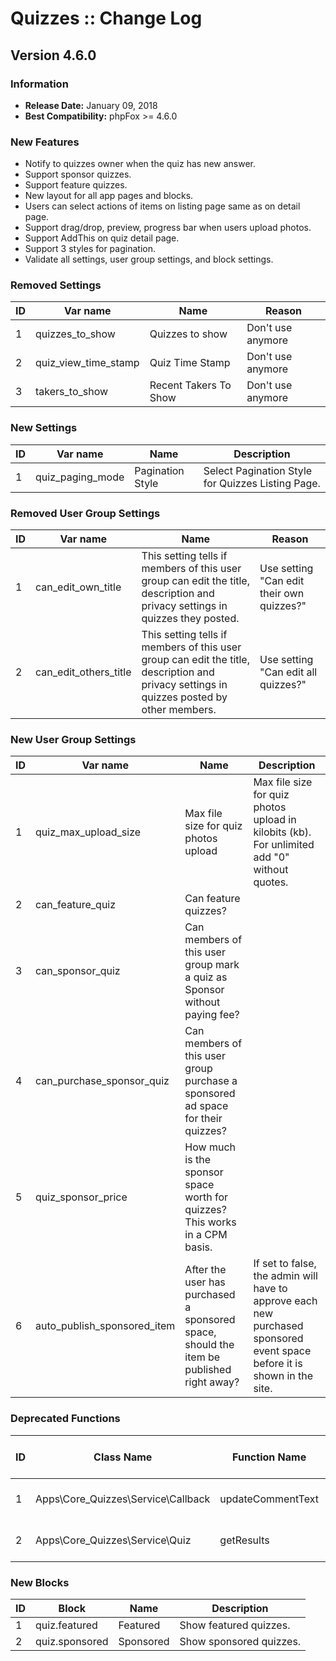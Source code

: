 # Quizzes :: Change Log

## Version 4.6.0

### Information

- **Release Date:** January 09, 2018
- **Best Compatibility:** phpFox >= 4.6.0

### New Features

- Notify to quizzes owner when the quiz has new answer.
- Support sponsor quizzes.
- Support feature quizzes.
- New layout for all app pages and blocks.
- Users can select actions of items on listing page same as on detail page.
- Support drag/drop, preview, progress bar when users upload photos.
- Support AddThis on quiz detail page.
- Support 3 styles for pagination.
- Validate all settings, user group settings, and block settings.

### Removed Settings

| ID | Var name | Name | Reason |
| --- | -------- | ---- | --- |
| 1 | quizzes_to_show | Quizzes to show | Don't use anymore |
| 2 | quiz_view_time_stamp | Quiz Time Stamp | Don't use anymore ||
| 3 | takers_to_show | Recent Takers To Show | Don't use anymore |

### New Settings

| ID | Var name | Name | Description |
| --- | -------- | ---- | ---- |
| 1 | quiz_paging_mode | Pagination Style | Select Pagination Style for Quizzes Listing Page. |

### Removed User Group Settings

| ID | Var name | Name | Reason |
| --- | -------- | ---- | --- |
| 1 | can_edit_own_title | This setting tells if members of this user group can edit the title, description and privacy settings in quizzes they posted. | Use setting "Can edit their own quizzes?" |
| 2 | can_edit_others_title | This setting tells if members of this user group can edit the title, description and privacy settings in quizzes posted by other members. | Use setting "Can edit all quizzes?" |

### New User Group Settings

| ID | Var name | Name | Description |
| --- | -------- | ---- | ---- |
| 1 | quiz_max_upload_size | Max file size for quiz photos upload | Max file size for quiz photos upload in kilobits (kb). For unlimited add "0" without quotes. |
| 2 | can_feature_quiz | Can feature quizzes? |  |
| 3 | can_sponsor_quiz | Can members of this user group mark a quiz as Sponsor without paying fee? | |
| 4 | can_purchase_sponsor_quiz | Can members of this user group purchase a sponsored ad space for their quizzes? | |
| 5 | quiz_sponsor_price | How much is the sponsor space worth for quizzes? This works in a CPM basis. | |
| 6 | auto_publish_sponsored_item | After the user has purchased a sponsored space, should the item be published right away? | If set to false, the admin will have to approve each new purchased sponsored event space before it is shown in the site. |

### Deprecated Functions

| ID | Class Name | Function Name | Will Remove In | Reason |
| --- | -------- | ---- | ---- | ---- |
| 1 | Apps\Core_Quizzes\Service\Callback | updateCommentText | 4.6.0 | Don't use anymore |
| 2 | Apps\Core_Quizzes\Service\Quiz | getResults | 4.6.0 | Don't use anymore |

### New Blocks

| ID | Block | Name | Description |
| --- | -------- | ---- | ------------ |
| 1 | quiz.featured | Featured | Show featured quizzes. |
| 2 | quiz.sponsored | Sponsored | Show sponsored quizzes. |